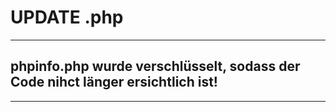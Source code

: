 # UPDATE .php
------
phpinfo.php wurde verschlüsselt, sodass der Code nihct länger ersichtlich ist!
------------
------------
